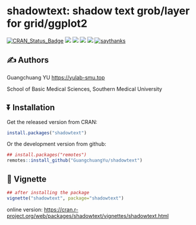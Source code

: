 # shadowtext: shadow text grob/layer for grid/ggplot2


[![CRAN_Status_Badge](http://www.r-pkg.org/badges/version/shadowtext?color=green)](https://cran.r-project.org/package=shadowtext)
![](http://cranlogs.r-pkg.org/badges/grand-total/shadowtext?color=green)
![](http://cranlogs.r-pkg.org/badges/shadowtext?color=green)
![](http://cranlogs.r-pkg.org/badges/last-week/shadowtext?color=green)
[![](https://img.shields.io/badge/follow%20me%20on-WeChat-green.svg)](https://guangchuangyu.github.io/blog_images/biobabble.jpg)
[![saythanks](https://img.shields.io/badge/say-thanks-ff69b4.svg)](https://saythanks.io/to/GuangchuangYu)


## :writing_hand: Authors

Guangchuang YU <https://yulab-smu.top>

School of Basic Medical Sciences, Southern Medical University


## :arrow_double_down: Installation

Get the released version from CRAN:

```r
install.packages("shadowtext")
```

Or the development version from github:

```r
## install.packages("remotes")
remotes::install_github("GuangchuangYu/shadowtext")
```


## :book: Vignette

```r
## after installing the package
vignette("shadowtext", package="shadowtext")
```

online version: <https://cran.r-project.org/web/packages/shadowtext/vignettes/shadowtext.html>

